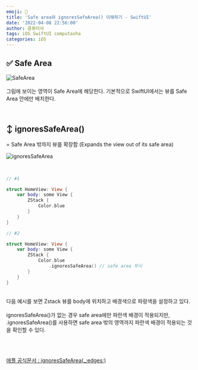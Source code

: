 ```yaml
---
emoji: 📱
title: 'Safe area와 ignoresSafeArea() 이해하기 - SwiftUI'
date: '2022-04-08 22:56:00'
author: 콤퓨타샤
tags: iOS SwiftUI computasha
categories: iOS
---
```



## ✅ Safe Area

![SafeArea](/preview.png)  
<br>
그림에 보이는 영역이 Safe Area에 해당한다. 기본적으로 SwiftUI에서는 뷰를 Safe Area 안에만 배치한다.

<br>

## ↕️ ignoresSafeArea()
= Safe Area 밖까지 뷰를 확장함 (Expands the view out of its safe area)  

![ignoresSafeArea](/ignoressafearea.png)  

<br>

```swift
// #1

struct HomeView: View {
    var body: some View {
        ZStack {
            Color.blue
        }
    }
}
```

```swift
// #2

struct HomeView: View {
    var body: some View {
        ZStack {
            Color.blue
                .ignoresSafeArea() // safe area 무시
        }
    }
}
```  
<br>
다음 예시를 보면 Zstack 뷰를 body에 위치하고 배경색으로 파랑색을 설정하고 있다.  
<br><br>
ignoresSafeArea()가 없는 경우 safe area에만 파란색 배경이 적용되지만, .ignoresSafeArea()를 사용하면 safe area 밖의 영역까지 파란색 배경이 적용되는 것을 확인할 수 있다.

<br><br>

[애플 공식문서 : ignoresSafeArea(_:edges:)](https://developer.apple.com/documentation/swiftui/image/ignoressafearea(_:edges:)/)


<br><br>


```toc

```